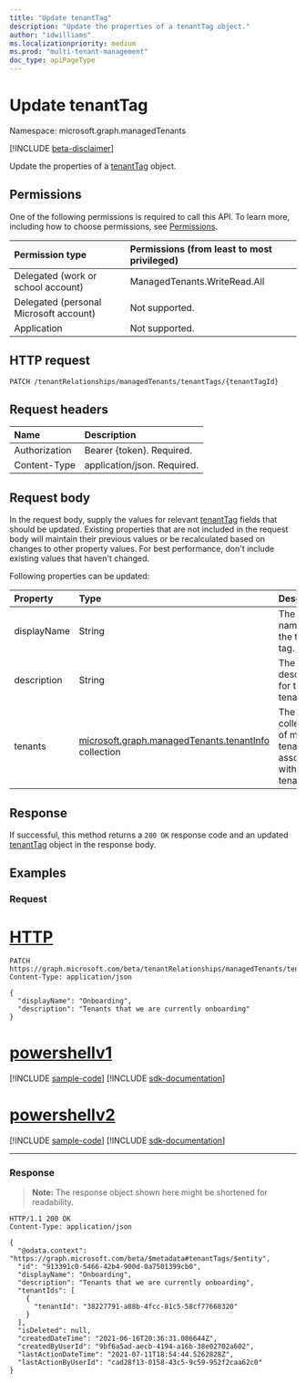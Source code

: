 ```yaml
---
title: "Update tenantTag"
description: "Update the properties of a tenantTag object."
author: "idwilliams"
ms.localizationpriority: medium
ms.prod: "multi-tenant-management"
doc_type: apiPageType
---
```


# Update tenantTag
Namespace: microsoft.graph.managedTenants

[!INCLUDE [beta-disclaimer](../../includes/beta-disclaimer.md)]

Update the properties of a [tenantTag](../resources/managedtenants-tenanttag.md) object.

## Permissions
One of the following permissions is required to call this API. To learn more, including how to choose permissions, see [Permissions](/graph/permissions-reference).

|Permission type|Permissions (from least to most privileged)|
|:---|:---|
|Delegated (work or school account)|ManagedTenants.WriteRead.All|
|Delegated (personal Microsoft account)|Not supported.|
|Application|Not supported.|

## HTTP request

<!-- {
  "blockType": "ignored"
}
-->
``` http
PATCH /tenantRelationships/managedTenants/tenantTags/{tenantTagId}
```

## Request headers
|Name|Description|
|:---|:---|
|Authorization|Bearer {token}. Required.|
|Content-Type|application/json. Required.|

## Request body
In the request body, supply the values for relevant [tenantTag](../resources/managedtenants-tenanttag.md) fields that should be updated. Existing properties that are not included in the request body will maintain their previous values or be recalculated based on changes to other property values. For best performance, don't include existing values that haven't changed.

Following properties can be updated:

| Property     | Type        | Description |
|:-------------|:------------|:------------|
|displayName|String|The display name for the tenant tag.|
|description|String|The description for the tenant tag.|
|tenants|[microsoft.graph.managedTenants.tenantInfo](../resources/managedtenants-tenantinfo.md) collection|The collection of managed tenants associated with the tenant tag.|

## Response

If successful, this method returns a `200 OK` response code and an updated [tenantTag](../resources/managedtenants-tenanttag.md) object in the response body.

## Examples

### Request

# [HTTP](#tab/http)
<!-- {
  "blockType": "request",
  "name": "update_tenanttag"
}
-->
``` http
PATCH https://graph.microsoft.com/beta/tenantRelationships/managedTenants/tenantTags/{tenantTagId}
Content-Type: application/json

{
  "displayName": "Onboarding",
  "description": "Tenants that we are currently onboarding"
}
```

# [powershellv1](#tab/powershellv1)
[!INCLUDE [sample-code](../includes/snippets/powershellv1/update-tenanttag-powershellv1-snippets.md)]
[!INCLUDE [sdk-documentation](../includes/snippets/snippets-sdk-documentation-link.md)]

# [powershellv2](#tab/powershellv2)
[!INCLUDE [sample-code](../includes/snippets/powershellv2/update-tenanttag-powershellv2-snippets.md)]
[!INCLUDE [sdk-documentation](../includes/snippets/snippets-sdk-documentation-link.md)]

---


### Response
>**Note:** The response object shown here might be shortened for readability.
<!-- {
  "blockType": "response",
  "truncated": true,
  "@odata.type": "microsoft.graph.managedTenants.tenantTag"
}
-->
``` http
HTTP/1.1 200 OK
Content-Type: application/json

{
  "@odata.context": "https://graph.microsoft.com/beta/$metadata#tenantTags/$entity",
  "id": "913391c0-5466-42b4-900d-0a7501399cb0",
  "displayName": "Onboarding",
  "description": "Tenants that we are currently onboarding",
  "tenantIds": [
    {
      "tenantId": "38227791-a88b-4fcc-81c5-58cf77668320"
    }
  ],
  "isDeleted": null,
  "createdDateTime": "2021-06-16T20:36:31.086644Z",
  "createdByUserId": "9bf6a5ad-aecb-4194-a16b-38e02702a602",
  "lastActionDateTime": "2021-07-11T18:54:44.5262828Z",
  "lastActionByUserId": "cad28f13-0158-43c5-9c59-952f2caa62c0"
}
```
